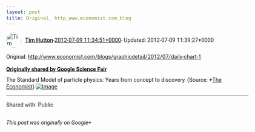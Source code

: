 ```yaml
---
layout: post
title: Original_ http_www.economist.com_blog
---
```


<html><head><meta charset="utf-8"><title>Original: &lt;a rel=&quot;nofollow&quot; target=&quot;_blank&quot; href=&quot;http://www.economist.com/bl...</title><style>body {font: 11pt Roboto, Arial, sans-serif; max-width: 640px; margin: 24px;}.author-photo {border-radius: 50%; margin-right: 10px; width: 40px;}.author {font-weight: 500;}.main-content {margin: 15px 0 15px;}.post-title {font-weight: bold;}.location {display: block; margin-top: 15px;}.location img {float: left; margin-right: 5px; width: 20px;}.media-link {display: inline-block; max-width: 100%; vertical-align: top;}.media-link p {margin-top: 5px; max-height: 4em; overflow: scroll;}.media {max-height: 100vh; max-width: 100%;}.video-placeholder {background: black; display: flex; height: 300px; max-width: 100%; width: 640px;}.play-icon {border-bottom: 30px solid transparent; border-left: 50px solid white; border-top: 30px solid transparent; color: white; margin: auto;}.album {max-height: 800px; overflow: scroll; width: calc(100vw - 48px);}.album .media-link {margin-right: 5px; max-width: 250px;}.album .media {max-height: 250px;}.link-embed {border-top: 1px solid lightgrey; display: block; margin-top: 20px;}.link-embed img {max-width: 100%;}.inline-link-embed {display: block;}.inline-link-embed img {vertical-align: middle;}.link-title {display: inline-block; font-size: medium; font-weight: 300; padding-left: 1em;}.reshare-attribution {display: block; font-weight: bold; margin-bottom: 10px;}.poll-image {margin-bottom: 5px; max-height: 300px; max-width: 500px;}.poll-choice {align-items: center; display: flex; margin-bottom: 5px; max-width: 500px;}.poll-choice-percentage {background-color: lightblue; height: 100%; left: 0; position: absolute; z-index: -1;}.poll-choice-selected {margin-right: 5px;}.poll-choice-results {border: 1px solid lightgray; border-radius: 5px; display: flex; line-height: 40px; overflow: hidden; padding: 0 8px; position: relative;}.poll-choice-results, .poll-choice-description {flex-grow: 1; margin-right: 10px;}.poll-choice-image {width: 100%;}.poll-choice-image, .poll-choice-image img {max-height: 40px; max-width: 100px;}.poll-choice-votes {max-height: 100px; overflow: auto;}.plus-entity-embed {color: black; display: block; text-decoration: none;}.plus-entity-embed-cover-photo {max-height: 300px; max-width: 100%;}.plus-entity-embed-info {padding: 0 1em 1em;}.plus-entity-embed-info h2 {font-weight: 500; margin: 10px 0;}.plus-entity-embed-info p {font-size: small; margin: 0;}.collection-owner-avatar {border-radius: 50%; border: 2px solid white; height: 40px; margin-top: -22px;}.visibility {padding: 1em 0; border-top: 1px solid grey;}.post-activity {padding: 1em 0; border-top: 1px solid grey;}.comments {border-top: 1px solid gray; padding-top: 1em;}.comment + .comment {margin-top: 1em;}.comment .media-link, .comment .inline-link-embed {margin-top: 5px;}</style></head><body><div style="margin-bottom:1em;"><div style="display:flex; align-items:center"><img class="author-photo" src="https://lh4.googleusercontent.com/-epo4ZZKNqEw/AAAAAAAAAAI/AAAAAAAAVSU/qu3LpcHEnoQ/s64-c/photo.jpg" alt="Tim Hutton"><a href="https://plus.google.com/+TimHutton" target="_blank" class="author">Tim Hutton</a> - <a target="_blank" href="https://plus.google.com/+TimHutton/posts/ZC5AggPPzqE">2012-07-09 11:34:51+0000</a><span> - Updated: 2012-07-09 11:39:27+0000</span></div><div class="main-content">Original: <a rel="nofollow" target="_blank" href="http://www.economist.com/blogs/graphicdetail/2012/07/daily-chart-1" class="ot-anchor bidi_isolate" jslog="10929; track:click" dir="ltr">http://www.economist.com/blogs/graphicdetail/2012/07/daily-chart-1</a></div><div><a target="_blank" href="https://plus.google.com/+GoogleScienceFair/posts/bdSUXV7xLgQ" class="reshare-attribution">Originally shared by Google Science Fair</a>The Standard Model of particle physics: Years from concept to discovery. (Source: <span class="proflinkWrapper"><span class="proflinkPrefix">+</span><a class="proflink bidi_isolate" href="https://plus.google.com/100470681032489535736" oid="100470681032489535736" >The Economist</a></span>) <a href="https://lh4.googleusercontent.com/-8bUGm_iqhd4/T_mxm-APL0I/AAAAAAAAEyA/k49Z81d7K20/w288-h288/20120707_woc544.png" target="_blank" class="media-link"><img src="https://lh4.googleusercontent.com/-8bUGm_iqhd4/T_mxm-APL0I/AAAAAAAAEyA/k49Z81d7K20/w288-h288/20120707_woc544.png" alt="Image" class="media"></a></div></div><div class="visibility">Shared with: Public</div></body></html>

<i>This post was originally on Google+</i>